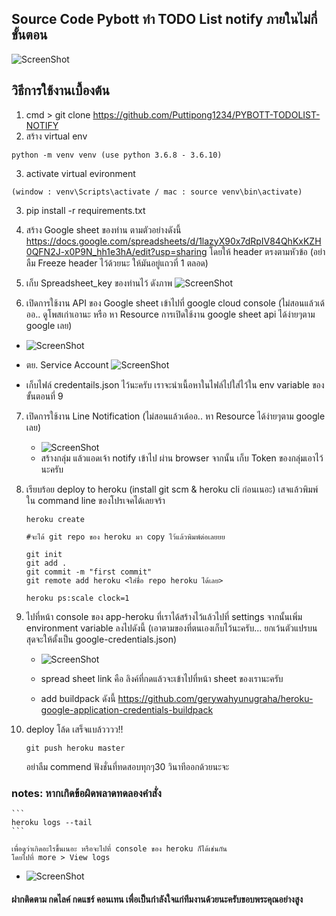 ## Source Code Pybott ทำ TODO List notify ภายในไม่กี่ขั้นตอน

![ScreenShot](https://scontent.fbkk22-2.fna.fbcdn.net/v/t1.0-9/118233601_647323549491993_4702889884263288407_n.png?_nc_cat=106&_nc_sid=19369f&_nc_ohc=5ofwRkRQ-BkAX8cVUAa&_nc_ht=scontent.fbkk22-2.fna&oh=f9f8974bc86fadad933de603079f5d9e&oe=5F6BF6CC)

## วิธีการใช้งานเบื้องต้น
1. cmd > git clone https://github.com/Puttipong1234/PYBOTT-TODOLIST-NOTIFY
2. สร้าง virtual env 
```
python -m venv venv (use python 3.6.8 - 3.6.10)
```
3. activate virtual evironment 
```
(window : venv\Scripts\activate / mac : source venv\bin\activate)
```
3. pip install -r requirements.txt
4. สร้าง Google sheet ของท่าน ตามตัวอย่างดังนี้ https://docs.google.com/spreadsheets/d/1lazyX90x7dRpIV84QhKxKZH0QFN2J-x0P9N_hh1e3hA/edit?usp=sharing โดยให้ header ตรงตามหัวข้อ (อย่าลืม Freeze header ไว้ด้วยนะ ให้มันอยู่แถวที่ 1 ตลอด)

5. เก็บ Spreadsheet_key ของท่านไว้ ดังภาพ
![ScreenShot](https://finnbarsmithdotcom.files.wordpress.com/2014/08/spreadsheet-key.png)

6. เปิดการใช้งาน API ของ Google sheet เข้าไปที่ google cloud console (ไม่สอนแล้วเด้ออ.. ดูโพสเก่าเอานะ หรือ หา Resource การเปิดใช้งาน google sheet api ได้ง่ายๆตาม google เลย)
 - ![ScreenShot](https://raw.githubusercontent.com/Puttipong1234/PYBOTT-TODOLIST-NOTIFY/master/PIC/gcp_api.PNG)
 - ตย. Service Account ![ScreenShot](https://raw.githubusercontent.com/Puttipong1234/PYBOTT-TODOLIST-NOTIFY/master/PIC/service%20account.PNG)
 
 - เก็บไฟล์ credentails.json ไว้นะครับ เราจะนำเนื้อหาในไฟล์ไปใส่ไว้ใน env variable ของขั้นตอนที่ 9

7. เปิดการใช้งาน Line Notification (ไม่สอนแล้วเด้ออ.. หา Resource ได้ง่ายๆตาม google เลย)
    - ![ScreenShot](https://raw.githubusercontent.com/Puttipong1234/PYBOTT-TODOLIST-NOTIFY/master/PIC/line.PNG)
    - สร้างกลุ่ม แล้วแอดเจ้า notify เข้าไป ผ่าน browser จากนั้น เก็บ Token ของกลุ่มเอาไว้นะครับ

8. เรียบร้อย deploy to heroku (install git scm & heroku cli ก่อนเนอะ) เสจแล้วพิมพ์ใน command line ของโปรเจคได้เลยจร้า
    ```
    heroku create

    #จะได้ git repo ของ heroku มา copy ไว้แล้วพิมพ์ต่อเลยยย

    git init
    git add .
    git commit -m "first commit"
    git remote add heroku <ใส่ชื่อ repo heroku ได้เลย>

    heroku ps:scale clock=1
    ```

9. ไปที่หน้า console ของ app-heroku ที่เราได้สร้างไว้แล้วไปที่ settings
    จากนั้นเพิ่ม environment variable ลงไปดังนี้ (เอาตามของที่ตนเองเก็บไว้นะครับ... ยกเว้นตัวแปรบนสุดจะให้ตั้งเป็น google-credentials.json)
    - ![ScreenShot](https://raw.githubusercontent.com/Puttipong1234/PYBOTT-TODOLIST-NOTIFY/master/PIC/heroku.PNG)

    - spread sheet link คือ ลิงค์ที่กดแล้วจะเข้าไปที่หน้า sheet ของเรานะครับ 

    - add buildpack ดังนี้ https://github.com/gerywahyunugraha/heroku-google-application-credentials-buildpack

10. deploy โล้ด เสร็จแบล้วววว!!
    ```
    git push heroku master
    ```
    อย่าลืม commend ฟังชั่นที่ทดสอบทุกๆ30 วินาทีออกด้วยนะจะ
### notes: หากเกิดข้อผิดพลาดทดลองคำสั่ง

    ```
    heroku logs --tail
    ```

    เพื่อดูว่าเกิดอะไรขึ้นเนอะ หรือจะไปที่ console ของ heroku ก็ได้เช่นกัน
    โดยไปที่ more > View logs

- ![ScreenShot](https://raw.githubusercontent.com/Puttipong1234/PYBOTT-TODOLIST-NOTIFY/master/PIC/heroku.PNG)






#### ฝากติดตาม กดไลค์ กดแชร์ คอนเทน เพื่อเป็นกำลังใจแก่ทีมงานด้วยนะครับขอบพระคุณอย่างสูง